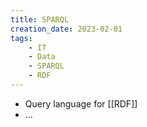 ```yaml
---
title: SPARQL
creation_date: 2023-02-01
tags:
	- IT
	- Data
	- SPARQL
	- RDF
---
```

- Query language for [[RDF]]
- ...